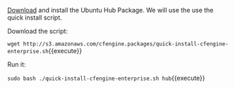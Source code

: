 [Download](https://cfengine.com/product/cfengine-enterprise-free-25/) and install the Ubuntu Hub Package. We will use the use the quick install script.

Download the script:

`wget http://s3.amazonaws.com/cfengine.packages/quick-install-cfengine-enterprise.sh`{{execute}}

Run it:

`sudo bash ./quick-install-cfengine-enterprise.sh hub`{{execute}}
